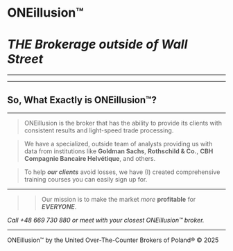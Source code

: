 # **ONEillusion™**
# ***THE Brokerage outside of Wall Street***
---

---

## **So, What Exactly is ONEillusion™?**
---

> ONEillusion is the broker that has the ability to provide its clients with consistent results and light-speed trade processing. 

> We have a specialized, outside team of analysts providing us with data from institutions like **Goldman Sachs**, **Rothschild & Co.**, **CBH Compagnie Bancaire Helvétique**, and others.

> To help ***our clients*** avoid losses, we have (I) created comprehensive training courses you can easily sign up for.

---

>> Our mission is to make the market *more* **profitable** for ***EVERYONE***.

*Call +48 669 730 880 or meet with your closest ONEillusion™ broker.*

---

ONEillusion™ by the United Over-The-Counter Brokers of Poland® © 2025 
